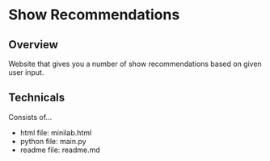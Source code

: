 # Show Recommendations

## Overview
Website that gives you a number of show recommendations based on given user input.

## Technicals
Consists of...
- html file: minilab.html
- python file: main.py
- readme file: readme.md
